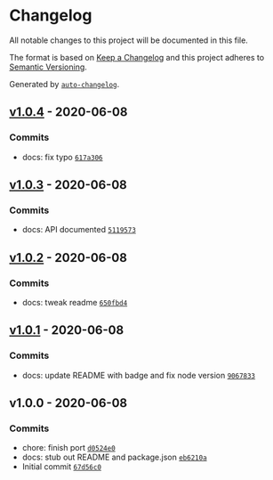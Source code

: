 # Changelog

All notable changes to this project will be documented in this file.

The format is based on [Keep a Changelog](https://keepachangelog.com/en/1.0.0/)
and this project adheres to [Semantic Versioning](https://semver.org/spec/v2.0.0.html).

Generated by [`auto-changelog`](https://github.com/CookPete/auto-changelog).

## [v1.0.4](https://github.com/little-core-labs/gqlr/compare/v1.0.3...v1.0.4) - 2020-06-08

### Commits

- docs: fix typo [`617a306`](https://github.com/little-core-labs/gqlr/commit/617a306f708db77b7d5d47d94ce70083b052dd06)

## [v1.0.3](https://github.com/little-core-labs/gqlr/compare/v1.0.2...v1.0.3) - 2020-06-08

### Commits

- docs: API documented [`5119573`](https://github.com/little-core-labs/gqlr/commit/5119573794feba2f8ee820be68605120e4d4550d)

## [v1.0.2](https://github.com/little-core-labs/gqlr/compare/v1.0.1...v1.0.2) - 2020-06-08

### Commits

- docs: tweak readme [`650fbd4`](https://github.com/little-core-labs/gqlr/commit/650fbd422951f0b030aa3c1368ed67fe38033529)

## [v1.0.1](https://github.com/little-core-labs/gqlr/compare/v1.0.0...v1.0.1) - 2020-06-08

### Commits

- docs: update README with badge and fix node version [`9067833`](https://github.com/little-core-labs/gqlr/commit/90678333a821eebf5b6970240c59e7d6c2e53c03)

## v1.0.0 - 2020-06-08

### Commits

- chore: finish port [`d0524e0`](https://github.com/little-core-labs/gqlr/commit/d0524e07be5b8655fe5802cf4a48ddfb4461ad2d)
- docs: stub out README and package.json [`eb6210a`](https://github.com/little-core-labs/gqlr/commit/eb6210ac24ff1930e3e2c8e1d1b935464d98bc37)
- Initial commit [`67d56c0`](https://github.com/little-core-labs/gqlr/commit/67d56c043ad3b28dc00bf7ef44124abb226d0c25)

